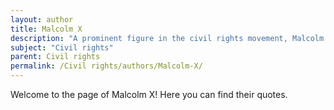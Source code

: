 ```yaml
---
layout: author
title: Malcolm X
description: "A prominent figure in the civil rights movement, Malcolm X was a vocal advocate for Black nationalism and the rights of African Americans. His speeches and writings advocated for self-defense and questioned middle-class white-led civil rights strategies."
subject: "Civil rights"
parent: Civil rights
permalink: /Civil rights/authors/Malcolm-X/
---
```


Welcome to the page of Malcolm X! Here you can find their quotes.
